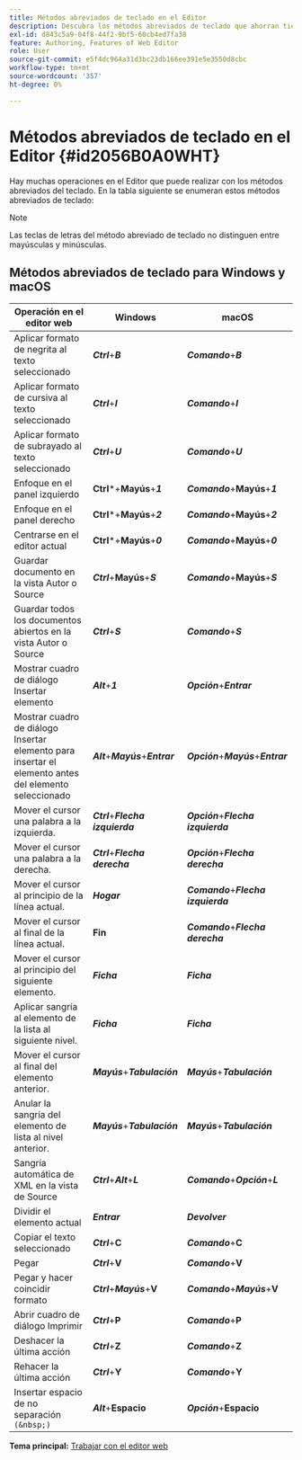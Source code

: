 ```yaml
---
title: Métodos abreviados de teclado en el Editor
description: Descubra los métodos abreviados de teclado que ahorran tiempo en el editor web de AEM Guides.
exl-id: d843c5a9-04f8-44f2-9bf5-60cb4ed7fa38
feature: Authoring, Features of Web Editor
role: User
source-git-commit: e5f4dc964a31d3bc23db166ee391e5e3550d8cbc
workflow-type: tm+mt
source-wordcount: '357'
ht-degree: 0%

---
```


# Métodos abreviados de teclado en el Editor {#id2056B0A0WHT}

Hay muchas operaciones en el Editor que puede realizar con los métodos abreviados del teclado. En la tabla siguiente se enumeran estos métodos abreviados de teclado:

>[!NOTE]
>
> Las teclas de letras del método abreviado de teclado no distinguen entre mayúsculas y minúsculas.

## Métodos abreviados de teclado para Windows y macOS

| Operación en el editor web | Windows | macOS |
|-----------------------|-----------------|-----------------|
| Aplicar formato de negrita al texto seleccionado | ***Ctrl***+***B*** | ***Comando***+***B*** |
| Aplicar formato de cursiva al texto seleccionado | ***Ctrl***+***I*** | ***Comando***+***I*** |
| Aplicar formato de subrayado al texto seleccionado | ***Ctrl***+***U*** | ***Comando***+***U*** |
| Enfoque en el panel izquierdo | **Ctrl***+**Mayús**+***1*** | ***Comando***+**Mayús**+***1*** |
| Enfoque en el panel derecho | **Ctrl***+**Mayús**+***2*** | ***Comando***+**Mayús**+***2*** |
| Centrarse en el editor actual | **Ctrl***+**Mayús**+***0*** | ***Comando***+**Mayús**+***0*** |
| Guardar documento en la vista Autor o Source | ***Ctrl***+**Mayús**+***S*** | ***Comando***+**Mayús**+***S*** |
| Guardar todos los documentos abiertos en la vista Autor o Source | ***Ctrl***+***S*** | ***Comando***+***S*** |
| Mostrar cuadro de diálogo Insertar elemento | ***Alt***+***1*** | ***Opción***+***Entrar*** |
| Mostrar cuadro de diálogo Insertar elemento para insertar el elemento antes del elemento seleccionado | ***Alt***+***Mayús***+***Entrar*** | ***Opción***+***Mayús***+***Entrar*** |
| Mover el cursor una palabra a la izquierda. | ***Ctrl***+***Flecha izquierda*** | ***Opción***+***Flecha izquierda*** |
| Mover el cursor una palabra a la derecha. | ***Ctrl***+***Flecha derecha*** | ***Opción***+***Flecha derecha*** |
| Mover el cursor al principio de la línea actual. | ***Hogar*** | ***Comando***+***Flecha izquierda*** |
| Mover el cursor al final de la línea actual. | **Fin** | ***Comando***+***Flecha derecha*** |
| Mover el cursor al principio del siguiente elemento. | ***Ficha*** | ***Ficha*** |
| Aplicar sangría al elemento de la lista al siguiente nivel. | ***Ficha*** | ***Ficha*** |
| Mover el cursor al final del elemento anterior. | ***Mayús***+***Tabulación*** | ***Mayús***+***Tabulación*** |
| Anular la sangría del elemento de lista al nivel anterior. | ***Mayús***+***Tabulación*** | ***Mayús***+***Tabulación*** |
| Sangría automática de XML en la vista de Source | ***Ctrl***+***Alt***+***L*** | ***Comando***+***Opción***+***L*** |
| Dividir el elemento actual | ***Entrar*** | ***Devolver*** |
| Copiar el texto seleccionado | ***Ctrl***+**C** | ***Comando***+**C** |
| Pegar | ***Ctrl***+**V** | ***Comando***+**V** |
| Pegar y hacer coincidir formato | ***Ctrl***+***Mayús***+**V** | ***Comando***+***Mayús***+**V** |
| Abrir cuadro de diálogo Imprimir | ***Ctrl***+**P** | ***Comando***+**P** |
| Deshacer la última acción | ***Ctrl***+**Z** | ***Comando***+**Z** |
| Rehacer la última acción | ***Ctrl***+**Y** | ***Comando***+**Y** |
| Insertar espacio de no separación `(&nbsp;)` | ***Alt***+**Espacio** | ***Opción***+**Espacio** |

**Tema principal:** [Trabajar con el editor web](web-editor.md)
